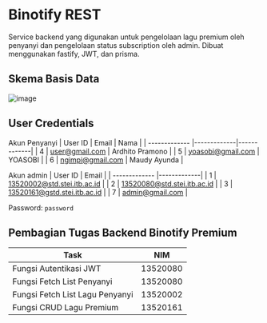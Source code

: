 # Binotify REST
Service backend yang digunakan untuk pengelolaan lagu premium oleh penyanyi dan pengelolaan status subscription oleh admin. Dibuat menggunakan fastify, JWT, dan prisma.

## Skema Basis Data
![image](https://user-images.githubusercontent.com/71055612/205103844-ef0572fc-6402-43ee-a2fb-3ee02e87d9a3.png)

## User Credentials
Akun Penyanyi
| User ID        | Email           | Nama           |
| ------------- |-------------|-------------|
| 4 | user@gmail.com | Ardhito Pramono |
| 5 | yoasobi@gmail.com | YOASOBI |
| 6 | ngimpi@gmail.com | Maudy Ayunda |

Akun admin
| User ID        | Email           |
| ------------- |-------------|
| 1 | 13520002@std.stei.itb.ac.id |
| 2 | 13520080@std.stei.itb.ac.id |
| 3 | 13520161@gstd.stei.itb.ac.id |
| 7 | admin@gmail.com |

Password: `password`

## Pembagian Tugas Backend Binotify Premium
| Task        | NIM           |
| ------------- |-------------|
| Fungsi Autentikasi JWT | 13520080 | 
| Fungsi Fetch List Penyanyi | 13520080 | 
| Fungsi Fetch List Lagu Penyanyi | 13520002 | 
| Fungsi CRUD Lagu Premium | 13520161 | 
